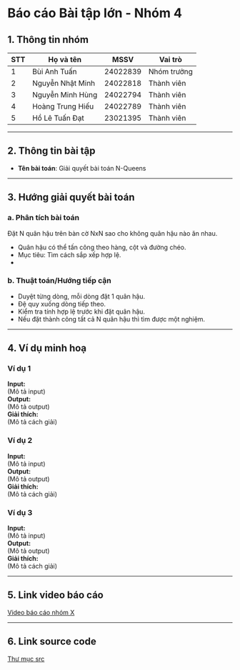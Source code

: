 # Báo cáo Bài tập lớn - Nhóm 4

## 1. Thông tin nhóm
| STT | Họ và tên | MSSV | Vai trò |
|---|---|---|---|
| 1 | Bùi Anh Tuấn | 24022839 | Nhóm trưởng |
| 2 | Nguyễn Nhật Minh | 24022818 | Thành viên |
| 3 | Nguyễn Minh Hùng | 24022794 | Thành viên |
| 4 | Hoàng Trung Hiếu | 24022789 | Thành viên |
| 5 | Hồ Lê Tuấn Đạt | 23021395 | Thành viên |

---

## 2. Thông tin bài tập
- **Tên bài toán**: Giải quyết bài toán N-Queens


---

## 3. Hướng giải quyết bài toán

### a. Phân tích bài toán
Đặt N quân hậu trên bàn cờ NxN sao cho không quân hậu nào ăn nhau.
- Quân hậu có thể tấn công theo hàng, cột và đường chéo.
- Mục tiêu: Tìm cách sắp xếp hợp lệ.
- 
### b. Thuật toán/Hướng tiếp cận
- Duyệt từng dòng, mỗi dòng đặt 1 quân hậu.
- Đệ quy xuống dòng tiếp theo.
- Kiểm tra tính hợp lệ trước khi đặt quân hậu.
- Nếu đặt thành công tất cả N quân hậu thì tìm được một nghiệm.
---

## 4. Ví dụ minh hoạ
### Ví dụ 1
**Input:**  
(Mô tả input)  
**Output:**  
(Mô tả output)  
**Giải thích:**  
(Mô tả cách giải)

### Ví dụ 2
**Input:**  
(Mô tả input)  
**Output:**  
(Mô tả output)  
**Giải thích:**  
(Mô tả cách giải)

### Ví dụ 3
**Input:**  
(Mô tả input)  
**Output:**  
(Mô tả output)  
**Giải thích:**  
(Mô tả cách giải)

---

## 5. Link video báo cáo
[Video báo cáo nhóm X](#)

---

## 6. Link source code
[Thư mục src](./src)

